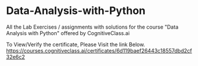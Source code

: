 # Data-Analysis-with-Python
All the Lab Exercises / assignments with solutions for the course "Data Analysis with Python" offered by CognitiveClass.ai

To View/Verify the certificate, Please Visit the link Below.
https://courses.cognitiveclass.ai/certificates/6d119baef26443c18557dbd2cf32e6c2
